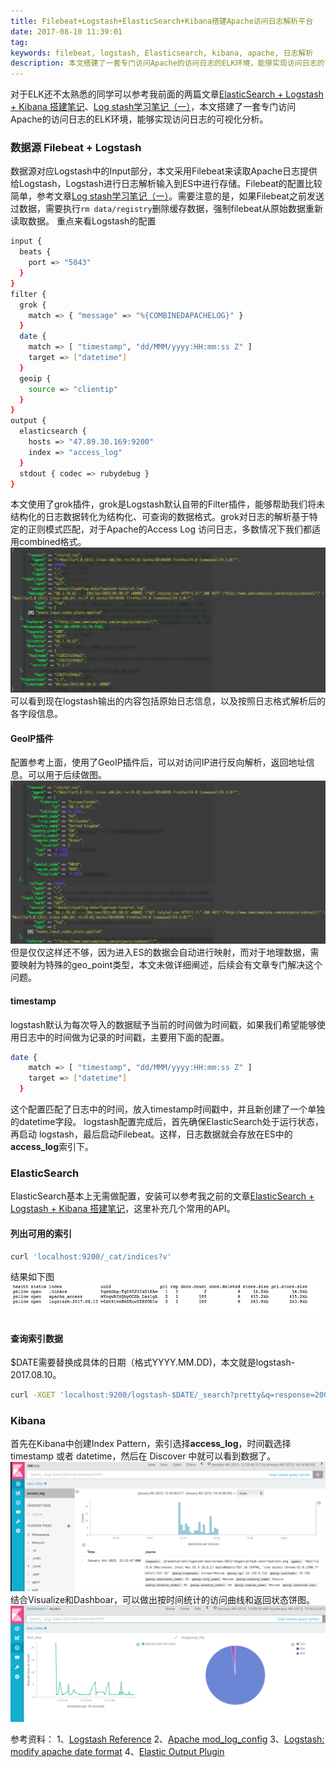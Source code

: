 ```yaml
---
title: Filebeat+Logstash+ElasticSearch+Kibana搭建Apache访问日志解析平台
date: 2017-08-10 11:39:01
tag: 
keywords: filebeat, logstash, Elasticsearch, kibana, apache, 日志解析
description: 本文搭建了一套专门访问Apache的访问日志的ELK环境，能够实现访问日志的可视化分析。
---
```


对于ELK还不太熟悉的同学可以参考我前面的两篇文章[ElasticSearch + Logstash + Kibana 搭建笔记](http://www.cnblogs.com/cocowool/p/7297749.html)、[Log stash学习笔记（一）](http://www.cnblogs.com/cocowool/p/7326527.html)，本文搭建了一套专门访问Apache的访问日志的ELK环境，能够实现访问日志的可视化分析。

### 数据源 Filebeat + Logstash
数据源对应Logstash中的Input部分，本文采用Filebeat来读取Apache日志提供给Logstash，Logstash进行日志解析输入到ES中进行存储。Filebeat的配置比较简单，参考文章[Log stash学习笔记（一）](http://www.cnblogs.com/cocowool/p/7326527.html)。需要注意的是，如果Filebeat之前发送过数据，需要执行```rm data/registry```删除缓存数据，强制filebeat从原始数据重新读取数据。
重点来看Logstash的配置
```bash
input {
  beats {
    port => "5043"
  }
}
filter {
  grok {
    match => { "message" => "%{COMBINEDAPACHELOG}" }
  }
  date {
    match => [ "timestamp", "dd/MMM/yyyy:HH:mm:ss Z" ]
    target => ["datetime"]
  }
  geoip {
    source => "clientip"
  }
}
output {
  elasticsearch {
    hosts => "47.89.30.169:9200"
    index => "access_log"
  }
  stdout { codec => rubydebug }
}
```
本文使用了grok插件，grok是Logstash默认自带的Filter插件，能够帮助我们将未结构化的日志数据转化为结构化、可查询的数据格式。grok对日志的解析基于特定的正则模式匹配，对于Apache的Access Log 访问日志，多数情况下我们都适用combined格式。
![](20170810-apache-log-analyse-with-elk/39469-20170810113709558-1693242570.png)
可以看到现在logstash输出的内容包括原始日志信息，以及按照日志格式解析后的各字段信息。

#### GeoIP插件
配置参考上面，使用了GeoIP插件后，可以对访问IP进行反向解析，返回地址信息。可以用于后续做图。
![](20170810-apache-log-analyse-with-elk/39469-20170810113739917-1029447653.png)
但是仅仅这样还不够，因为进入ES的数据会自动进行映射，而对于地理数据，需要映射为特殊的geo_point类型，本文未做详细阐述，后续会有文章专门解决这个问题。

#### timestamp
logstash默认为每次导入的数据赋予当前的时间做为时间戳，如果我们希望能够使用日志中的时间做为记录的时间戳，主要用下面的配置。
```bash
date {
    match => [ "timestamp", "dd/MMM/yyyy:HH:mm:ss Z" ]
    target => ["datetime"]
  }
```
这个配置匹配了日志中的时间，放入timestamp时间戳中，并且新创建了一个单独的datetime字段。
logstash配置完成后，首先确保ElasticSearch处于运行状态，再启动 logstash，最后启动Filebeat。这样，日志数据就会存放在ES中的**access_log**索引下。

### ElasticSearch
ElasticSearch基本上无需做配置，安装可以参考我之前的文章[ElasticSearch + Logstash + Kibana 搭建笔记](http://www.cnblogs.com/cocowool/p/7297749.html)，这里补充几个常用的API。

#### **列出可用的索引**
```bash
curl 'localhost:9200/_cat/indices?v'
```
结果如下图
![](20170810-apache-log-analyse-with-elk/39469-20170810113756777-35038291.png)

#### **查询索引数据**
$DATE需要替换成具体的日期（格式YYYY.MM.DD)，本文就是logstash-2017.08.10。
```bash
curl -XGET 'localhost:9200/logstash-$DATE/_search?pretty&q=response=200’
```

### Kibana
首先在Kibana中创建Index Pattern，索引选择**access_log**，时间戳选择 timestamp 或者 datetime，然后在 Discover 中就可以看到数据了。
![](20170810-apache-log-analyse-with-elk/39469-20170810113809558-1044745789.png)
结合Visualize和Dashboar，可以做出按时间统计的访问曲线和返回状态饼图。
![](20170810-apache-log-analyse-with-elk/39469-20170810113820824-1473160811.png)

参考资料：
1、[Logstash Reference](https://www.elastic.co/guide/en/logstash/current/advanced-pipeline.html)
2、[Apache mod_log_config](http://httpd.apache.org/docs/current/mod/mod_log_config.html)
3、[Logstash: modify apache date format](https://stackoverflow.com/questions/31257595/logstash-modify-apache-date-format)
4、[Elastic Output Plugin](https://www.elastic.co/guide/en/logstash/current/plugins-outputs-elasticsearch.html#plugins-outputs-elasticsearch-template)












